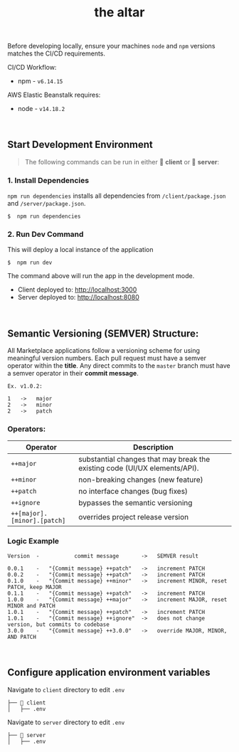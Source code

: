 <h1 align="center" style="border-bottom: none;">the altar</h1>

<br/>

Before developing locally, ensure your machines `node` and `npm` versions matches the CI/CD requirements.

CI/CD Workflow:

-   npm - `v6.14.15`

AWS Elastic Beanstalk requires:

-   node - `v14.18.2`

<br/>

## Start Development Environment

> The following commands can be run in either 📁 **client** or 📁 **server**:

### 1. Install Dependencies

`npm run dependencies` installs all dependencies from `/client/package.json` and `/server/package.json`.

```terminal
$  npm run dependencies
```

### 2. Run Dev Command

This will deploy a local instance of the application

```terminal
$  npm run dev
```

The command above will run the app in the development mode.

-   Client deployed to: [http://localhost:3000](http://localhost:3000)
-   Server deployed to: [http://localhost:8080](http://localhost:8080)

<br/>

## Semantic Versioning (SEMVER) Structure:

All Marketplace applications follow a versioning scheme for using meaningful version numbers. Each pull request must have a semver operator within the **title**. Any direct commits to the `master` branch must have a semver operator in their **commit message**.

```
Ex. v1.0.2:

1   ->   major
2   ->   minor
2   ->   patch
```

### Operators:

| Operator                    | Description                                                                |
| --------------------------- | -------------------------------------------------------------------------- |
| `++major`                   | substantial changes that may break the existing code (UI/UX elements/API). |
| `++minor`                   | non-breaking changes (new feature)                                         |
| `++patch`                   | no interface changes (bug fixes)                                           |
| `++ignore`                  | bypasses the semantic versioning                                           |
| `++[major].[minor].[patch]` | overrides project release version                                          |

### Logic Example

```
Version  -           commit message       ->   SEMVER result

0.0.1    -   "{Commit message} ++patch"   ->   increment PATCH
0.0.2    -   "{Commit message} ++patch"   ->   increment PATCH
0.1.0    -   "{Commit message} ++minor"   ->   increment MINOR, reset PATCH, keep MAJOR
0.1.1    -   "{Commit message} ++patch"   ->   increment PATCH
1.0.0    -   "{Commit message} ++major"   ->   increment MAJOR, reset MINOR and PATCH
1.0.1    -   "{Commit message} ++patch"   ->   increment PATCH
1.0.1    -   "{Commit message} ++ignore"  ->   does not change version, but commits to codebase
3.0.0    -   "{Commit message} ++3.0.0"   ->   override MAJOR, MINOR, AND PATCH
```

<br/>

## Configure application environment variables

Navigate to `client` directory to edit `.env`

```terminal
├── 📁 client
│   ├── .env
```

Navigate to `server` directory to edit `.env`

```terminal
├── 📁 server
│   ├── .env
```
